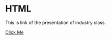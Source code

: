 HTML
==========

This is link of the presentation of industry class.

[Click Me](https://docs.google.com/presentation/d/1QPJa_wVO9AJhNREFCFHnMQRJg3CdsOk320amOER1onQ/edit#slide=id.g3dd2892369ba4536_20)
